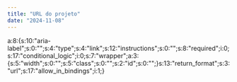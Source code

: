 ```yaml
---
title: "URL do projeto"
date: "2024-11-08"
---
```


a:8:{s:10:"aria-label";s:0:"";s:4:"type";s:4:"link";s:12:"instructions";s:0:"";s:8:"required";i:0;s:17:"conditional\_logic";i:0;s:7:"wrapper";a:3:{s:5:"width";s:0:"";s:5:"class";s:0:"";s:2:"id";s:0:"";}s:13:"return\_format";s:3:"url";s:17:"allow\_in\_bindings";i:1;}
